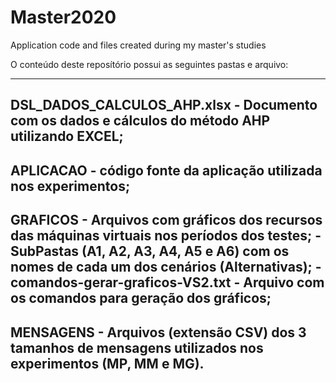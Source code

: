 # Master2020
Application code and files created during my master's studies

O conteúdo deste reposítório possui as seguintes pastas e arquivo:

--------------------------------------------------------------------------------------------------------------
DSL_DADOS_CALCULOS_AHP.xlsx - Documento com os dados e cálculos do método AHP utilizando EXCEL;
--------------------------------------------------------------------------------------------------------------
APLICACAO - código fonte da aplicação utilizada nos experimentos;
--------------------------------------------------------------------------------------------------------------
GRAFICOS - Arquivos com gráficos dos recursos das máquinas virtuais nos períodos dos testes;
	- SubPastas (A1, A2, A3, A4, A5 e A6) com os nomes de cada um dos cenários (Alternativas);
	- comandos-gerar-graficos-VS2.txt - Arquivo com os comandos para geração dos gráficos;
--------------------------------------------------------------------------------------------------------------
MENSAGENS - Arquivos (extensão CSV) dos 3 tamanhos de mensagens utilizados nos experimentos (MP, MM e MG).
--------------------------------------------------------------------------------------------------------------
